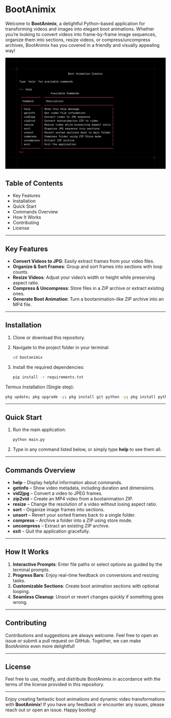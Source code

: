 # BootAnimix

Welcome to **BootAnimix**, a delightful Python-based application for transforming videos and images into elegant boot animations. Whether you’re looking to convert videos into frame-by-frame image sequences, organize them into sections, resize videos, or compress/uncompress archives, BootAnimix has you covered in a friendly and visually appealing way!

![BootAnimix Screenshot](Terminal.png)

## Table of Contents

- Key Features
- Installation
- Quick Start
- Commands Overview
- How It Works
- Contributing
- License

---

## Key Features

- **Convert Videos to JPG**: Easily extract frames from your video files.
- **Organize & Sort Frames**: Group and sort frames into sections with loop counts.
- **Resize Videos**: Adjust your video’s width or height while preserving aspect ratio.
- **Compress & Uncompress**: Store files in a ZIP archive or extract existing ones.
- **Generate Boot Animation**: Turn a bootanimation-like ZIP archive into an MP4 file.

---

## Installation

1. Clone or download this repository.

2. Navigate to the project folder in your terminal:

   ```bash
   cd bootanimix
   ```

3. Install the required dependencies:

   ```bash
   pip install -r requirements.txt
   ```

Termux Installation (Single step):

```bash
pkg update; pkg upgrade -y; pkg install git python -y; pkg install python-numpy python-pillow ffmpeg uv -y; git clone https://github.com/bootanimix/script; cd script; uv pip install -r requirements.txt --system
```

---

## Quick Start

1. Run the main application:

   ```bash
   python main.py
   ```

2. Type in any command listed below, or simply type **help** to see them all.

---

## Commands Overview

- **help** – Display helpful information about commands.
- **getinfo** – Show video metadata, including duration and dimensions.
- **vid2jpg** – Convert a video to JPEG frames.
- **zip2vid** – Create an MP4 video from a bootanimation ZIP.
- **resize** – Change the resolution of a video without losing aspect ratio.
- **sort** – Organize image frames into sections.
- **unsort** – Revert your sorted frames back to a single folder.
- **compress** – Archive a folder into a ZIP using store mode.
- **uncompress** – Extract an existing ZIP archive.
- **exit** – Quit the application gracefully.

---

## How It Works

1. **Interactive Prompts**: Enter file paths or select options as guided by the terminal prompts.
2. **Progress Bars**: Enjoy real-time feedback on conversions and resizing tasks.
3. **Customizable Sections**: Create boot animation sections with optional looping.
4. **Seamless Cleanup**: Unsort or revert changes quickly if something goes wrong.

---

## Contributing

Contributions and suggestions are always welcome. Feel free to open an issue or submit a pull request on GitHub. Together, we can make BootAnimix even more delightful!

---

## License

Feel free to use, modify, and distribute BootAnimix in accordance with the terms of the license provided in this repository.

---

Enjoy creating fantastic boot animations and dynamic video transformations with **BootAnimix**! If you have any feedback or encounter any issues, please reach out or open an issue. Happy booting!
